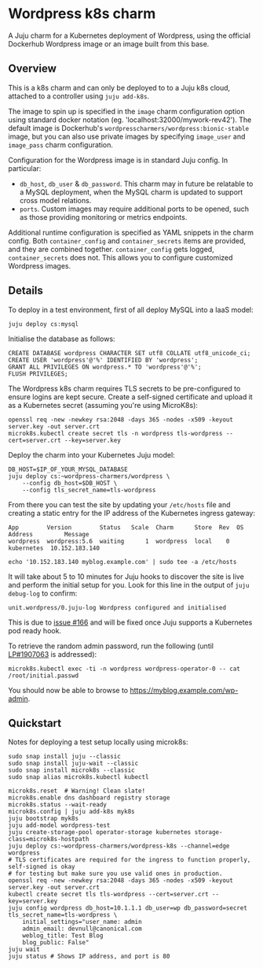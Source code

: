 # Wordpress k8s charm

A Juju charm for a Kubernetes deployment of Wordpress, using the
official Dockerhub Wordpress image or an image built from this base.

## Overview

This is a k8s charm and can only be deployed to to a Juju k8s cloud,
attached to a controller using `juju add-k8s`.

The image to spin up is specified in the `image` charm configuration
option using standard docker notation (eg. 'localhost:32000/mywork-rev42').
The default image is Dockerhub's `wordpresscharmers/wordpress:bionic-stable` image,
but you can also use private images by specifying `image_user` and `image_pass` charm
configuration.

Configuration for the Wordpress image is in standard Juju config. In particular:

* `db_host`, `db_user` & `db_password`. This charm may in future be relatable
   to a MySQL deployment, when the MySQL charm is updated to support cross
   model relations.
* `ports`. Custom images may require additional ports to be opened, such
   as those providing monitoring or metrics endpoints.

Additional runtime configuration is specified as YAML snippets in the charm config.
Both `container_config` and `container_secrets` items are provided,
and they are combined together. `container_config` gets logged,
`container_secrets` does not. This allows you to configure customized
Wordpress images.

## Details

To deploy in a test environment, first of all deploy MySQL into a IaaS model:

    juju deploy cs:mysql

Initialise the database as follows:

    CREATE DATABASE wordpress CHARACTER SET utf8 COLLATE utf8_unicode_ci;
    CREATE USER 'wordpress'@'%' IDENTIFIED BY 'wordpress';
    GRANT ALL PRIVILEGES ON wordpress.* TO 'wordpress'@'%';
    FLUSH PRIVILEGES;

The Wordpress k8s charm requires TLS secrets to be pre-configured to ensure
logins are kept secure. Create a self-signed certificate and upload it as a
Kubernetes secret (assuming you're using MicroK8s):

    openssl req -new -newkey rsa:2048 -days 365 -nodes -x509 -keyout server.key -out server.crt
    microk8s.kubectl create secret tls -n wordpress tls-wordpress --cert=server.crt --key=server.key

Deploy the charm into your Kubernetes Juju model:

    DB_HOST=$IP_OF_YOUR_MYSQL_DATABASE
    juju deploy cs:~wordpress-charmers/wordpress \
        --config db_host=$DB_HOST \
        --config tls_secret_name=tls-wordpress

From there you can test the site by updating your `/etc/hosts` file and creating
a static entry for the IP address of the Kubernetes ingress gateway:

    App        Version        Status   Scale  Charm      Store  Rev  OS          Address         Message
    wordpress  wordpress:5.6  waiting      1  wordpress  local    0  kubernetes  10.152.183.140
    
    echo '10.152.183.140 myblog.example.com' | sudo tee -a /etc/hosts

It will take about 5 to 10 minutes for Juju hooks to discover the site is live
and perform the initial setup for you. Look for this line in the output of
`juju debug-log` to confirm:

    unit.wordpress/0.juju-log Wordpress configured and initialised

This is due to [issue #166](https://github.com/canonical/operator/issues/166) and will be fixed once Juju supports a Kubernetes
pod ready hook.

To retrieve the random admin password, run the following (until [LP#1907063](https://bugs.launchpad.net/charm-k8s-wordpress/+bug/1907063) is addressed):

    microk8s.kubectl exec -ti -n wordpress wordpress-operator-0 -- cat /root/initial.passwd

You should now be able to browse to https://myblog.example.com/wp-admin.

## Quickstart

Notes for deploying a test setup locally using microk8s:

    sudo snap install juju --classic
    sudo snap install juju-wait --classic
    sudo snap install microk8s --classic
    sudo snap alias microk8s.kubectl kubectl

    microk8s.reset  # Warning! Clean slate!
    microk8s.enable dns dashboard registry storage
    microk8s.status --wait-ready
    microk8s.config | juju add-k8s myk8s
    juju bootstrap myk8s
    juju add-model wordpress-test
    juju create-storage-pool operator-storage kubernetes storage-class=microk8s-hostpath
    juju deploy cs:~wordpress-charmers/wordpress-k8s --channel=edge wordpress
    # TLS certificates are required for the ingress to function properly, self-signed is okay
    # for testing but make sure you use valid ones in production.
    openssl req -new -newkey rsa:2048 -days 365 -nodes -x509 -keyout server.key -out server.crt
    kubectl create secret tls tls-wordpress --cert=server.crt --key=server.key
    juju config wordpress db_host=10.1.1.1 db_user=wp db_password=secret tls_secret_name=tls-wordpress \
        initial_settings="user_name: admin
        admin_email: devnull@canonical.com
        weblog_title: Test Blog
        blog_public: False"
    juju wait
    juju status # Shows IP address, and port is 80

